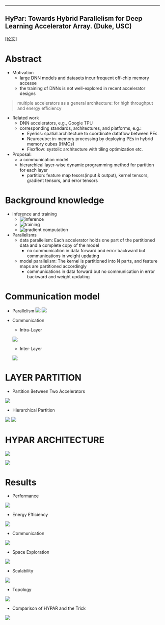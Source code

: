 ----
**HyPar: Towards Hybrid Parallelism for Deep Learning Accelerator Array. (Duke, USC)**
----
[[论文]](https://arxiv.org/abs/1901.02067)
# Abstract
- Motivation
  - large DNN models and datasets incur frequent off-chip memory accesse
  - the training of DNNs is not well-explored in recent accelerator designs
> multiple accelerators as a general architecture: for high throughput and energy efficiency
- Related work
  - DNN accelerators, e.g., Google TPU
  - corresponding standards, architectures, and platforms, e.g.:
    - Eyeriss: spatial architecture to coordinate dataflow between PEs.
    - Neurocube: in-memory processing by deploying PEs in hybrid memory cubes (HMCs)
    - Flexflow: systolic architecture with tiling optimization etc.
- Proposal:
  - a communication model 
  - hierarchical layer-wise dynamic programming method for partition for each layer
    - partition: feature map tesors(input & output), kernel tensors, gradient tensors, and error tensors
# Background knowledge
- inference and training
  - ![inference](https://github.com/PGTKi/ReferencePapersCollecting/blob/master/StudyNotes/xs/pictures/19HPCA-HyPar-Equation%201.PNG) 
  - ![training](https://github.com/PGTKi/ReferencePapersCollecting/blob/master/StudyNotes/xs/pictures/19HPCA-HyPar-Equation%202.PNG)
  - ![gradient computation](https://github.com/PGTKi/ReferencePapersCollecting/blob/master/StudyNotes/xs/pictures/19HPCA-HyPar-Equation%203.PNG)
- Parallelisms
  - data parallelism: Each accelerator holds one part of the partitioned data and a complete copy of the model
    - no communication in data forward and error backward but communications in weight updating
  - model parallelism: The kernel is partitioned into N parts, and feature maps are partitioned accordingly
    - communications in data forward but no communication in error backward and weight updating
# Communication model
- Parallelism
![](https://github.com/PGTKi/ReferencePapersCollecting/blob/master/StudyNotes/xs/pictures/19HPCA-HyPar-parallelism.PNG)
![](https://github.com/PGTKi/ReferencePapersCollecting/blob/master/StudyNotes/xs/pictures/19HPCA-HyPar-interlayer%20communication%20dp%20mp.PNG)
- Communication
  - Intra-Layer
  
  ![](https://github.com/PGTKi/ReferencePapersCollecting/blob/master/StudyNotes/xs/pictures/19HPCA-HyPar-intralayer%20communication.PNG)
  - Inter-Layer
  
  ![](https://github.com/PGTKi/ReferencePapersCollecting/blob/master/StudyNotes/xs/pictures/19HPCA-HyPar-interlayer%20communication.PNG)
# LAYER PARTITION
- Partition Between Two Accelerators

![](https://github.com/PGTKi/ReferencePapersCollecting/blob/master/StudyNotes/xs/pictures/19HPCA-HyPar-BPTA.PNG)
- Hierarchical Partition

![](https://github.com/PGTKi/ReferencePapersCollecting/blob/master/StudyNotes/xs/pictures/19HPCA-HyPar-partition%20hierarchy.PNG)
![](https://github.com/PGTKi/ReferencePapersCollecting/blob/master/StudyNotes/xs/pictures/19HPCA-HyPar-HP.PNG)

# HYPAR ARCHITECTURE

![](https://github.com/PGTKi/ReferencePapersCollecting/blob/master/StudyNotes/xs/pictures/19HPCA-HyPar-accelerator%20architecture.PNG)

![](https://github.com/PGTKi/ReferencePapersCollecting/blob/master/StudyNotes/xs/pictures/19HPCA-HyPar-optimized%20parallelism.PNG)

# Results
- Performance

![](https://github.com/PGTKi/ReferencePapersCollecting/blob/master/StudyNotes/xs/pictures/19HPCA-HyPar-performance.PNG)

- Energy Efficiency

![](https://github.com/PGTKi/ReferencePapersCollecting/blob/master/StudyNotes/xs/pictures/19HPCA-HyPar-energy.PNG)

- Communication

![](https://github.com/PGTKi/ReferencePapersCollecting/blob/master/StudyNotes/xs/pictures/19HPCA-HyPar-communication.PNG)

- Space Exploration

![](https://github.com/PGTKi/ReferencePapersCollecting/blob/master/StudyNotes/xs/pictures/19HPCA-HyPar-space%20exploration.PNG)

- Scalability

![](https://github.com/PGTKi/ReferencePapersCollecting/blob/master/StudyNotes/xs/pictures/19HPCA-HyPar-scalability.PNG)

- Topology

![](https://github.com/PGTKi/ReferencePapersCollecting/blob/master/StudyNotes/xs/pictures/19HPCA-HyPar-topology.PNG)

- Comparison of HYPAR and the Trick

![](https://github.com/PGTKi/ReferencePapersCollecting/blob/master/StudyNotes/xs/pictures/19HPCA-HyPar-with%20trick.PNG)
